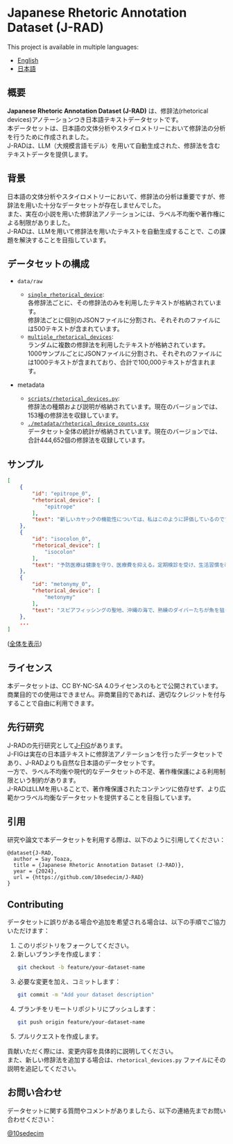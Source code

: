 # Japanese Rhetoric Annotation Dataset (J-RAD)

This project is available in multiple languages:
- [English](README.md)
- [日本語](README.ja.md)

## 概要
**Japanese Rhetoric Annotation Dataset (J-RAD)** は、修辞法(rhetorical devices)アノテーションつき日本語テキストデータセットです。  
本データセットは、日本語の文体分析やスタイロメトリーにおいて修辞法の分析を行うために作成されました。  
J-RADは、LLM（大規模言語モデル）を用いて自動生成された、修辞法を含むテキストデータを提供します。

## 背景
日本語の文体分析やスタイロメトリーにおいて、修辞法の分析は重要ですが、修辞法を用いた十分なデータセットが存在しませんでした。  
また、実在の小説を用いた修辞法アノテーションには、ラベル不均衡や著作権による制限がありました。  
J-RADは、LLMを用いて修辞法を用いたテキストを自動生成することで、この課題を解決することを目指しています。

## データセットの構成
- `data/raw`
  - [`single_rhetorical_device`](./data/raw/single_rhetorical_device):  
   各修辞法ごとに、その修辞法のみを利用したテキストが格納されています。  
   修辞法ごとに個別のJSONファイルに分割され、それそれのファイルには500テキストが含まれています。
  - [`multiple_rhetorical_devices`](./data/raw/multiple_rhetorical_devices):  
  ランダムに複数の修辞法を利用したテキストが格納されています。  
  1000サンプルごとにJSONファイルに分割され、それぞれのファイルには1000テキストが含まれており、合計で100,000テキストが含まれます。

- metadata
  - [`scripts/rhetorical_devices.py`](./scripts/rhetorical_devices.py):  
  修辞法の種類および説明が格納されています。現在のバージョンでは、153種の修辞法を収録しています。
  - [`./metadata/rhetorical_device_counts.csv`](./metadata/rhetorical_device_counts.csv)  
  データセット全体の統計が格納されています。現在のバージョンでは、合計444,652個の修辞法を収録しています。

## サンプル
```json
[
    {
        "id": "epitrope_0",
        "rhetorical_device": [
            "epitrope"
        ],
        "text": "新しいカヤックの機能性については、私はこのように評価しているのですが、あなたはどのように感じられますか?私の意見に同意されますか?"
    },
    {
        "id": "isocolon_0",
        "rhetorical_device": [
            "isocolon"
        ],
        "text": "予防医療は健康を守り、医療費を抑える。定期検診を受け、生活習慣を改善することが大切だ。"
    },
    {
        "id": "metonymy_0",
        "rhetorical_device": [
            "metonymy"
        ],
        "text": "スピアフィッシングの聖地、沖縄の海で、熟練のダイバーたちが魚を狙っていた。"
    },
    ...
]
```
([全体を表示](./data/sample/samples.json))

## ライセンス
本データセットは、CC BY-NC-SA 4.0ライセンスのもとで公開されています。  
商業目的での使用はできません。非商業目的であれば、適切なクレジットを付与することで自由に利用できます。

## 先行研究
J-RADの先行研究として[J-FIG](https://www.kotorica.net/j-fig/info/guideline)があります。  
J-FIGは実在の日本語テキストに修辞法アノテーションを行ったデータセットであり、J-RADよりも自然な日本語のデータセットです。  
一方で、ラベル不均衡や現代的なデータセットの不足、著作権保護による利用制限という制約があります。  
J-RADはLLMを用いることで、著作権保護されたコンテンツに依存せず、より広範かつラベル均衡なデータセットを提供することを目指しています。

## 引用
研究や論文で本データセットを利用する際は、以下のように引用してください：

```
@dataset{J-RAD,
  author = Say Toaza,
  title = {Japanese Rhetoric Annotation Dataset (J-RAD)},
  year = {2024},
  url = {https://github.com/10sedecim/J-RAD}
}
```

## Contributing
データセットに誤りがある場合や追加を希望される場合は、以下の手順でご協力いただけます：

1. このリポジトリをフォークしてください。
2. 新しいブランチを作成します：
    ```bash
    git checkout -b feature/your-dataset-name
    ```
3. 必要な変更を加え、コミットします：
    ```bash
    git commit -m "Add your dataset description"
    ```
4. ブランチをリモートリポジトリにプッシュします：
    ```bash
    git push origin feature/your-dataset-name
    ```
5. プルリクエストを作成します。

貢献いただく際には、変更内容を具体的に説明してください。  
また、新しい修辞法を追加する場合は、`rhetorical_devices.py` ファイルにその説明を追記してください。

## お問い合わせ
データセットに関する質問やコメントがありましたら、以下の連絡先までお問い合わせください：

[@10sedecim](https://x.com/10sedecim)